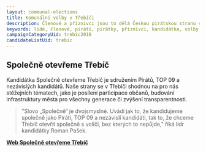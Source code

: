 ```yaml
---
layout: communal-elections
title: Komunální volby v Třebíči
description: Členové a příznivci jsou to dělá Českou pirátskou stranu silnou. Seznamte se Piráty na Vysočině.
keywords: lidé, členové, piráti, pirátky, příznivci, kandidátka, volby
campaignCategoryUid: trebic2018
candidateListUid: trebic
---
```


## Společně otevřeme Třebíč

Kandidátka Společně otevřeme Třebíč je sdružením Pirátů, TOP 09 a nezávislých kandidátů. Naše strany se v Třebíči shodnou na pro nás stěžejních tématech, jako je posílení participace občanů, budování infrastruktury města pro všechny generace či zvýšení transparentnosti.

> "Slovo „Společně“ je dvojsmyslné. Uvádí jak to, že kandidujeme společně jako Piráti, TOP 09 a nezávislí kandidáti, tak to, že chceme Třebíč otevřít společně s voliči, bez kterých to nepůjde," říká lídr kandidátky Roman Pašek.

**[Web Společně otevřeme Třebíč](http://spolecneotevremetrebic.cz)**
